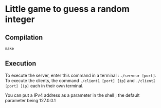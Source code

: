 # Little game to guess a random integer

## Compilation
 
``make``

## Execution

To execute the server, enter this command in a terminal : ``./serveur [port]``.
To execute the clients, the command ``./client1 [port] [ip]`` and ``./client2 [port] [ip]`` 
each in their own terminal.

You can put a IPv4 address as a parameter in the shell ; the default parameter being 127.0.0.1
